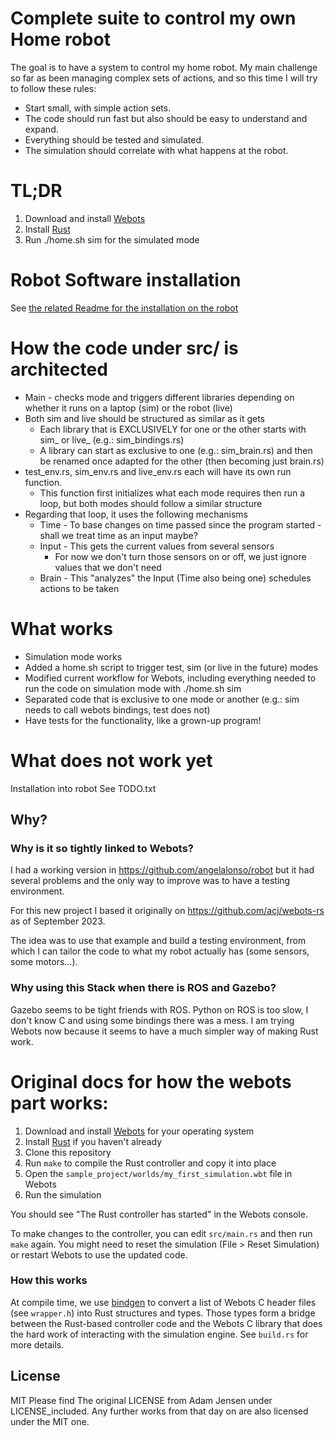 # Complete suite to control my own Home robot

The goal is to have a system to control my home robot.
My main challenge so far as been managing complex sets of actions, and so this time I will try to follow these rules:
- Start small, with simple action sets.
- The code should run fast but also should be easy to understand and expand.
- Everything should be tested and simulated.
- The simulation should correlate with what happens at the robot.

# TL;DR
1. Download and install [Webots](https://cyberbotics.com)
1. Install [Rust](https://www.rust-lang.org/learn/get-started)
1. Run ./home.sh sim for the simulated mode


# Robot Software installation
See [the related Readme for the installation on the robot](ROBOT_README.md)


# How the code under src/ is architected
- Main - checks mode and triggers different libraries depending on whether it runs on a laptop (sim) or the robot (live)
- Both sim and live should be structured as similar as it gets
  - Each library that is EXCLUSIVELY for one or the other starts with sim_ or live_ (e.g.: sim_bindings.rs)
  - A library can start as exclusive to one (e.g.: sim_brain.rs) and then be renamed once adapted for the other (then becoming just brain.rs)
- test_env.rs, sim_env.rs and live_env.rs each will have its own run function.
  - This function first initializes what each mode requires then run a loop, but both modes should follow a similar structure
- Regarding that loop, it uses the following mechanisms
  - Time - To base changes on time passed since the program started -  shall we treat time as an input maybe?
  - Input - This gets the current values from several sensors
    - For now we don't turn those sensors on or off, we just ignore values that we don't need
  - Brain - This "analyzes" the Input (Time also being one) schedules actions to be taken

# What works
- Simulation mode works
- Added a home.sh script to trigger test, sim (or live in the future) modes
- Modified current workflow for Webots, including everything needed to run the code on simulation mode with ./home.sh sim
- Separated code that is exclusive to one mode or another (e.g.: sim needs to call webots bindings, test does not)
- Have tests for the functionality, like a grown-up program!

# What does not work yet
Installation into robot
See TODO.txt

## Why?
### Why is it so tightly linked to Webots?
I had a working version in https://github.com/angelalonso/robot but it had several problems and the only way to improve was to have a testing environment.

For this new project I based it originally on https://github.com/acj/webots-rs as of September 2023. 

The idea was to use that example and build a testing environment, from which I can tailor the code to what my robot actually has (some sensors, some motors...).

### Why using this Stack when there is ROS and Gazebo?
Gazebo seems to be tight friends with ROS. Python on ROS is too slow, I don't know C and using some bindings there was a mess. 
I am trying Webots now because it seems to have a much simpler way of making Rust work.



# Original docs for how the webots part works:

1. Download and install [Webots](https://cyberbotics.com) for your operating system
1. Install [Rust](https://www.rust-lang.org/learn/get-started) if you haven't already
1. Clone this repository
1. Run `make` to compile the Rust controller and copy it into place
1. Open the `sample_project/worlds/my_first_simulation.wbt` file in Webots
1. Run the simulation

You should see "The Rust controller has started" in the Webots console.

To make changes to the controller, you can edit `src/main.rs` and then run `make` again. You might need to reset the simulation (File > Reset Simulation) or restart Webots to use the updated code.

### How this works

At compile time, we use [bindgen](https://github.com/rust-lang/rust-bindgen) to convert a list of Webots C header files (see `wrapper.h`) into Rust structures and types. Those types form a bridge between the Rust-based controller code and the Webots C library that does the hard work of interacting with the simulation engine. See `build.rs` for more details.

## License

MIT
Please find The original LICENSE from Adam Jensen under LICENSE_included. Any further works from that day on are also licensed under the MIT one.


